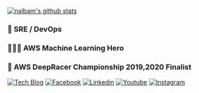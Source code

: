<div>

[![nalbam's github stats](https://github-readme-stats.vercel.app/api?username=nalbam&show_icons=true&theme=dracula&hide=issues)](https://github.com/anuraghazra/github-readme-stats)

</div>

### 🤖 SRE / DevOps

### 🦸🏻‍♂️ AWS Machine Learning Hero

### 🚗 AWS DeepRacer Championship 2019,2020 Finalist

<div>

[![Tech Blog](http://img.shields.io/badge/-Tech%20blog-black?style=flat-square&logo=github&link=https://nalbam.github.io/)](https://nalbam.github.io/)
[![Facebook](https://img.shields.io/badge/facebook-1877f2?style=flat-square&logo=facebook&logoColor=white&link=https://www.facebook.com/nalbam)](https://www.facebook.com/nalbam)
[![Linkedin](https://img.shields.io/badge/-LinkedIn-blue?style=flat-square&logo=Linkedin&logoColor=white&link=https://www.linkedin.com/in/nalbam/)](https://www.linkedin.com/in/nalbam/)
[![Youtube](https://img.shields.io/badge/Youtube-ff0000?style=flat-square&logo=youtube&link=https://www.youtube.com/channel/UCxTJB34A6V8WIsYogeGQhYg)](https://www.youtube.com/channel/UCxTJB34A6V8WIsYogeGQhYg)
[![Instagram](https://img.shields.io/badge/-Instagram-dd2a7b?style=flat-square&logo=instagram&logoColor=white&link=https://www.instagram.com/nalbam/)](https://www.instagram.com/nalbam/)

</div>

<!--
**nalbam/nalbam** is a ✨ _special_ ✨ repository because its `README.md` (this file) appears on your GitHub profile.

Here are some ideas to get you started:

- 🔭 I’m currently working on ...
- 🌱 I’m currently learning ...
- 👯 I’m looking to collaborate on ...
- 🤔 I’m looking for help with ...
- 💬 Ask me about ...
- 📫 How to reach me: ...
- 😄 Pronouns: ...
- ⚡ Fun fact: ...
-->
